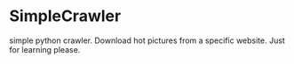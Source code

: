# SimpleCrawler
simple python crawler. Download hot pictures from a specific website. Just for learning please.
